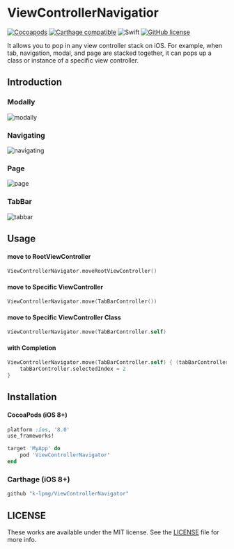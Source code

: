 # ViewControllerNavigatior
[![Cocoapods](https://img.shields.io/cocoapods/v/ViewControllerNavigator.svg?style=flat)](https://cocoapods.org/pods/ViewControllerNavigator)
[![Carthage compatible](https://img.shields.io/badge/Carthage-compatible-4BC51D.svg?style=flat)](https://github.com/Carthage/Carthage)
![Swift](https://img.shields.io/badge/Swift-4.1-orange.svg)
[![GitHub license](https://img.shields.io/badge/license-MIT-lightgrey.svg?style=flat)](https://raw.githubusercontent.com/k-lpmg/ViewControllerNavigator/master/LICENSE)

It allows you to pop in any view controller stack on iOS. For example, when tab, navigation, modal, and page are stacked together, it can pops up a class or instance of a specific view controller.

## Introduction
### Modally
![modally](https://user-images.githubusercontent.com/15151687/48996478-9e1b3280-f18f-11e8-89be-c663f91ff74c.gif)

### Navigating
![navigating](https://user-images.githubusercontent.com/15151687/48996480-9f4c5f80-f18f-11e8-85b5-20f84d3414f6.gif)

### Page
![page](https://user-images.githubusercontent.com/15151687/48996481-a1162300-f18f-11e8-96aa-f0e66a0b4078.gif)

### TabBar
![tabbar](https://user-images.githubusercontent.com/15151687/48996534-d15dc180-f18f-11e8-830b-982abaf370f6.gif)

## Usage

#### move to RootViewController
```swift
ViewControllerNavigator.moveRootViewController()
```

#### move to Specific ViewController
```swift
ViewControllerNavigator.move(TabBarController())
```

#### move to Specific ViewController Class
```swift
ViewControllerNavigator.move(TabBarController.self)
```

#### with Completion
```swift
ViewControllerNavigator.move(TabBarController.self) { (tabBarController) in
    tabBarController.selectedIndex = 2
}
```

## Installation

#### CocoaPods (iOS 8+)

```ruby
platform :ios, '8.0'
use_frameworks!

target 'MyApp' do
    pod 'ViewControllerNavigator'
end
```

### Carthage (iOS 8+)

```ruby
github "k-lpmg/ViewControllerNavigator"
```


## LICENSE

These works are available under the MIT license. See the [LICENSE][license] file
for more info.

[license]: LICENSE
